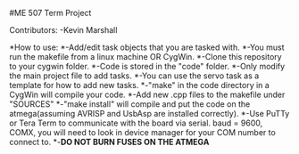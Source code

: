 #ME 507 Term Project

Contributors:
-Kevin Marshall

*How to use:
 *-Add/edit task objects that you are tasked with.
 *-You must run the makefile from a linux machine OR CygWin.
 *-Clone this repository to your cygwin folder.
 *-Code is stored in the "code" folder.
 *-Only modify the main project file to add tasks.
 *-You can use the servo task as a template for how to add new tasks.
 *-"make" in the code directory in a CygWin will compile your code.
 *-Add new .cpp files to the makefile under "SOURCES"
 *-"make install" will compile and put the code on the atmega(assuming
	AVRISP and UsbAsp are installed correctly).
 *-Use PuTTy or Tera Term to communicate with the board via serial.
	baud = 9600, COMX, you will need to look in device manager for your
	COM number to connect to.
 *-**DO NOT BURN FUSES ON THE ATMEGA**